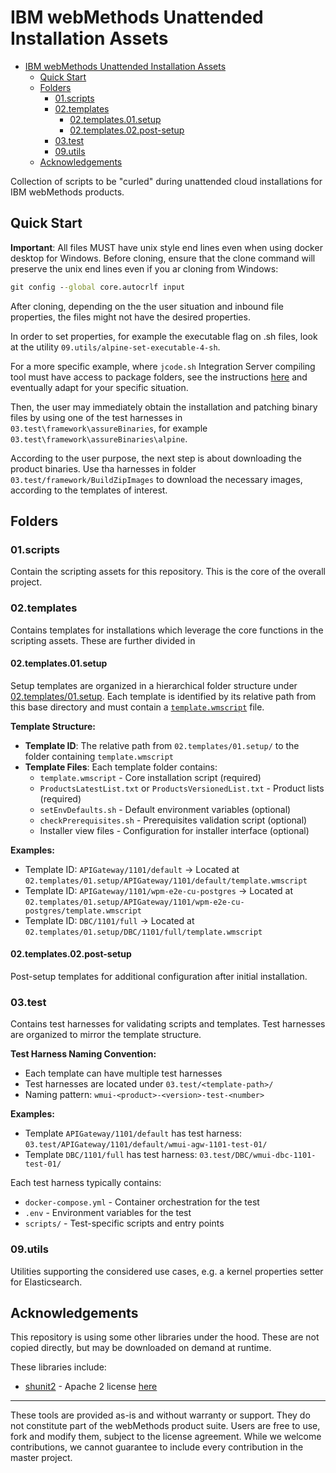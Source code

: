 # IBM webMethods Unattended Installation Assets

- [IBM webMethods Unattended Installation Assets](#ibm-webmethods-unattended-installation-assets)
  - [Quick Start](#quick-start)
  - [Folders](#folders)
    - [01.scripts](#01scripts)
    - [02.templates](#02templates)
      - [02.templates.01.setup](#02templates01setup)
      - [02.templates.02.post-setup](#02templates02post-setup)
    - [03.test](#03test)
    - [09.utils](#09utils)
  - [Acknowledgements](#acknowledgements)

Collection of scripts to be "curled" during unattended cloud installations for IBM webMethods products.

## Quick Start

**Important**: All files MUST have unix style end lines even when using docker desktop for Windows. Before cloning, ensure that the clone command will preserve the unix end lines even if you ar cloning from Windows:

```bat
git config --global core.autocrlf input
```

After cloning, depending on the the user situation and inbound file properties, the files might not have the desired properties.

In order to set properties, for example the executable flag on .sh files, look at the utility `09.utils/alpine-set-executable-4-sh`.

For a more specific example, where `jcode.sh` Integration Server compiling tool must have access to package folders, see the instructions [here](https://github.com/ibm-webmethods-continuous-delivery/5s-pub-sub-with-mon-01/blob/main/02.build/README.md#procedures) and eventually adapt for your specific situation.

Then, the user may immediately obtain the installation and patching binary files by using one of the test harnesses in `03.test\framework\assureBinaries`, for example  `03.test\framework\assureBinaries\alpine`.

According to the user purpose, the next step is about downloading the product binaries. Use tha harnesses in folder `03.test/framework/BuildZipImages` to download the necessary images, according to the templates of interest. 

## Folders

### 01.scripts

Contain the scripting assets for this repository. This is the core of the overall project.

### 02.templates

Contains templates for installations which leverage the core functions in the scripting assets. These are further divided in

#### 02.templates.01.setup

Setup templates are organized in a hierarchical folder structure under [02.templates/01.setup](02.templates/01.setup). Each template is identified by its relative path from this base directory and must contain a [`template.wmscript`](02.templates/01.setup/APIGateway/1101/wpm-e2e-cu-postgres/template.wmscript) file.

**Template Structure:**
- **Template ID**: The relative path from `02.templates/01.setup/` to the folder containing `template.wmscript`
- **Template Files**: Each template folder contains:
  - `template.wmscript` - Core installation script (required)
  - `ProductsLatestList.txt` or `ProductsVersionedList.txt` - Product lists (required)
  - `setEnvDefaults.sh` - Default environment variables (optional)
  - `checkPrerequisites.sh` - Prerequisites validation script (optional)
  - Installer view files - Configuration for installer interface (optional)

**Examples:**
- Template ID: `APIGateway/1101/default` → Located at `02.templates/01.setup/APIGateway/1101/default/template.wmscript`
- Template ID: `APIGateway/1101/wpm-e2e-cu-postgres` → Located at `02.templates/01.setup/APIGateway/1101/wpm-e2e-cu-postgres/template.wmscript`
- Template ID: `DBC/1101/full` → Located at `02.templates/01.setup/DBC/1101/full/template.wmscript`

#### 02.templates.02.post-setup

Post-setup templates for additional configuration after initial installation.

### 03.test

Contains test harnesses for validating scripts and templates. Test harnesses are organized to mirror the template structure.

**Test Harness Naming Convention:**
- Each template can have multiple test harnesses
- Test harnesses are located under `03.test/<template-path>/`
- Naming pattern: `wmui-<product>-<version>-test-<number>`

**Examples:**
- Template `APIGateway/1101/default` has test harness: `03.test/APIGateway/1101/default/wmui-agw-1101-test-01/`
- Template `DBC/1101/full` has test harness: `03.test/DBC/wmui-dbc-1101-test-01/`

Each test harness typically contains:
- `docker-compose.yml` - Container orchestration for the test
- `.env` - Environment variables for the test
- `scripts/` - Test-specific scripts and entry points

### 09.utils

Utilities supporting the considered use cases, e.g. a kernel properties setter for Elasticsearch.

## Acknowledgements

This repository is using some other libraries under the hood. These are not copied directly, but may be downloaded on demand at runtime.

These libraries include:

- [shunit2](https://github.com/kward/shunit2) - Apache 2 license [here](https://github.com/kward/shunit2/blob/master/LICENSE)

------------------------------

These tools are provided as-is and without warranty or support. They do not constitute part of the webMethods product suite. Users are free to use, fork and modify them, subject to the license agreement. While we welcome contributions, we cannot guarantee to include every contribution in the master project.

